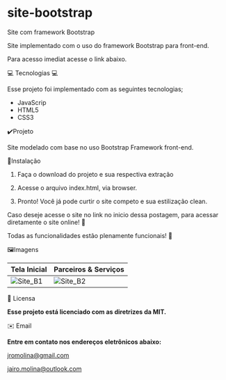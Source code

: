 # site-bootstrap
Site com framework Bootstrap

Site implementado com o uso do framework Bootstrap para front-end.

Para acesso imediat acesse o link abaixo.

:computer: Tecnologias :computer:

Esse projeto foi implementado com as seguintes tecnologias;
 * JavaScrip
 * HTML5
 * CSS3
 
✔️Projeto

Site modelado com base no uso Bootstrap Framework front-end.

🚩Instalação

1. Faça o download do projeto e sua respectiva extração

2. Acesse o arquivo index.html, via browser.

3. Pronto! Você já pode curtir o site competo e sua estilização clean. 

Caso deseje acesse o site no link no inicio dessa postagem, para acessar diretamente o site online! :minidisc:

Todas as funcionalidades estão plenamente funcionais! :dart:

🖼️Imagens

| Tela Inicial | Parceiros & Serviços | 
|---|---|
| ![Site_B1](https://user-images.githubusercontent.com/30197988/99709819-87f29500-2a7e-11eb-802c-7f2f05b5cb1b.png) | ![Site_B2](https://user-images.githubusercontent.com/30197988/99710311-27b02300-2a7f-11eb-803c-daae87c48b77.png) | 


📃 Licensa

**Esse projeto está licenciado com as diretrizes da MIT.**

✉️ Email

**Entre em contato nos endereços eletrônicos abaixo:**

jromolina@gmail.com

jairo.molina@outlook.com
